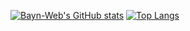 [![Bayn-Web's GitHub stats](https://github-readme-stats.vercel.app/api?username=Bayn-Web&bg_color=DEG,E76344,BB596D,904E95&theme=dracula)](https://github.com/Bayn-Web)
[![Top Langs](https://github-readme-stats.vercel.app/api/top-langs/?username=Bayn-Web&hide=css,html&layout=compact&card_width=10)](https://github.com/Bayn-Web)
